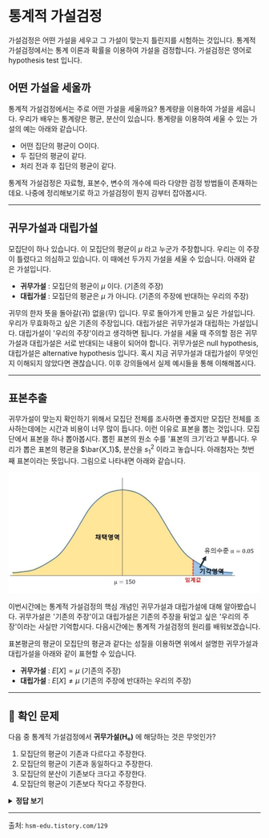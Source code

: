 # 통계적 가설검정

가설검정은 어떤 가설을 세우고 그 가설이 맞는지 틀린지를 시험하는 것입니다. 통계적 가설검정에서는 통계 이론과 확률을 이용하여 가설을 검정합니다. 가설검정은 영어로 hypothesis test 입니다.

## 어떤 가설을 세울까

통계적 가설검정에서는 주로 어떤 가설을 세울까요? 통계량을 이용하여 가설을 세웁니다. 우리가 배우는 통계량은 평균, 분산이 있습니다. 통계량을 이용하여 세울 수 있는 가설의 예는 아래와 같습니다.

- 어떤 집단의 평균이 ○이다.
- 두 집단의 평균이 같다.
- 처리 전과 후 집단의 평균이 같다.

통계적 가설검정은 자료형, 표본수, 변수의 개수에 따라 다양한 검정 방법들이 존재하는데요. 나중에 정리해보기로 하고 가설검정이 뭔지 감부터 잡아봅시다.

---

## 귀무가설과 대립가설

모집단이 하나 있습니다. 이 모집단의 평균이 $\mu$ 라고 누군가 주장합니다. 우리는 이 주장이 틀렸다고 의심하고 있습니다. 이 때에선 두가지 가설을 세울 수 있습니다. 아래와 같은 가설입니다.

- **귀무가설** : 모집단의 평균이 $\mu$ 이다. (기존의 주장)
- **대립가설** : 모집단의 평균은 $\mu$ 가 아니다. (기존의 주장에 반대하는 우리의 주장)

귀무의 한자 뜻을 돌아갈(귀) 없을(무) 입니다. 무로 돌아가게 만들고 싶은 가설입니다. 우리가 무효화하고 싶은 기존의 주장입니다. 대립가설은 귀무가설과 대립하는 가설입니다. 대립가설이 '우리의 주장'이라고 생각하면 됩니다. 가설을 세울 때 주의할 점은 귀무가설과 대립가설은 서로 반대되는 내용이 되어야 합니다. 귀무가설은 null hypothesis, 대립가설은 alternative hypothesis 입니다. 혹시 지금 귀무가설과 대립가설이 무엇인지 이해되지 않았다면 괜찮습니다. 이후 강의들에서 실제 예시들을 통해 이해해봅시다.

---

## 표본추출

귀무가설이 맞는지 확인하기 위해서 모집단 전체를 조사하면 좋겠지만 모집단 전체를 조사하는데에는 시간과 비용이 너무 많이 듭니다. 이런 이유로 표본을 뽑는 것입니다. 모집단에서 표본을 하나 뽑아봅시다. 뽑힌 표본의 원소 수를 '표본의 크기'라고 부릅니다. 우리가 뽑은 표본의 평균을 $\bar{X_1}$, 분산을 $s_1^2$ 이라고 놓습니다. 아래첨자는 첫번째 표본이라는 뜻입니다. 그림으로 나타내면 아래와 같습니다.

![그림1](그림1.png)

이번시간에는 통계적 가설검정의 핵심 개념인 귀무가설과 대립가설에 대해 알아봤습니다. 귀무가설은 '기존의 주장'이고 대립가설은 기존의 주장을 뒤엎고 싶은 '우리의 주장'이라는 사실만 기억합시다. 다음시간에는 통계적 가설검정의 원리를 배워보겠습니다.

표본평균의 평균이 모집단의 평균과 같다는 성질을 이용하면 위에서 설명한 귀무가설과 대립가설을 아래와 같이 표현할 수 있습니다.

- **귀무가설** : $E[X] = \mu$ (기존의 주장)
- **대립가설** : $E[X] \neq \mu$ (기존의 주장에 반대하는 우리의 주장)

---

## 📌 확인 문제

다음 중 통계적 가설검정에서 **귀무가설(H₀)** 에 해당하는 것은 무엇인가?

1. 모집단의 평균이 기존과 다르다고 주장한다.
2. 모집단의 평균이 기존과 동일하다고 주장한다.
3. 모집단의 분산이 기존보다 크다고 주장한다.
4. 모집단의 평균이 기존보다 작다고 주장한다.

<details>
<summary><b>정답 보기</b></summary>

**정답: 2. 모집단의 평균이 기존과 동일하다고 주장한다.**

</details>

---

출처: `hsm-edu.tistory.com/129`
